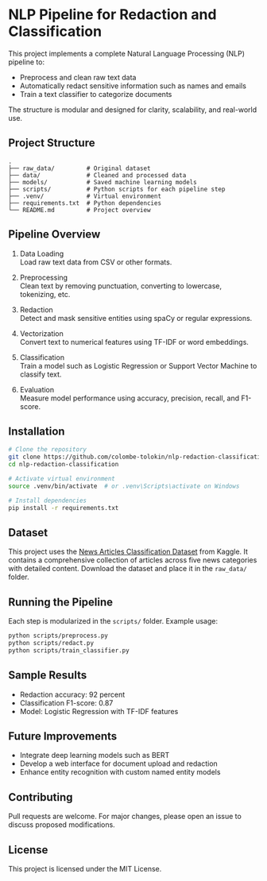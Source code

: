 # NLP Pipeline for Redaction and Classification

This project implements a complete Natural Language Processing (NLP) pipeline to:

- Preprocess and clean raw text data
- Automatically redact sensitive information such as names and emails
- Train a text classifier to categorize documents

The structure is modular and designed for clarity, scalability, and real-world use.

## Project Structure

```
.
├── raw_data/         # Original dataset
├── data/             # Cleaned and processed data
├── models/           # Saved machine learning models
├── scripts/          # Python scripts for each pipeline step
├── .venv/            # Virtual environment
├── requirements.txt  # Python dependencies
└── README.md         # Project overview
```

## Pipeline Overview

1. Data Loading  
   Load raw text data from CSV or other formats.

2. Preprocessing  
   Clean text by removing punctuation, converting to lowercase, tokenizing, etc.

3. Redaction  
   Detect and mask sensitive entities using spaCy or regular expressions.

4. Vectorization  
   Convert text to numerical features using TF-IDF or word embeddings.

5. Classification  
   Train a model such as Logistic Regression or Support Vector Machine to classify text.

6. Evaluation  
   Measure model performance using accuracy, precision, recall, and F1-score.

## Installation

```bash
# Clone the repository
git clone https://github.com/colombe-tolokin/nlp-redaction-classification.git
cd nlp-redaction-classification

# Activate virtual environment
source .venv/bin/activate  # or .venv\Scripts\activate on Windows

# Install dependencies
pip install -r requirements.txt
```

## Dataset

This project uses the [News Articles Classification Dataset](https://www.kaggle.com/datasets/banuprakashv/news-articles-classification-dataset-for-nlp-and-ml) from Kaggle. It contains a comprehensive collection of articles across five news categories with detailed content. Download the dataset and place it in the `raw_data/` folder.

## Running the Pipeline

Each step is modularized in the `scripts/` folder. Example usage:

```bash
python scripts/preprocess.py
python scripts/redact.py
python scripts/train_classifier.py
```

## Sample Results

- Redaction accuracy: 92 percent
- Classification F1-score: 0.87
- Model: Logistic Regression with TF-IDF features

## Future Improvements

- Integrate deep learning models such as BERT
- Develop a web interface for document upload and redaction
- Enhance entity recognition with custom named entity models

## Contributing

Pull requests are welcome. For major changes, please open an issue to discuss proposed modifications.

## License

This project is licensed under the MIT License.


